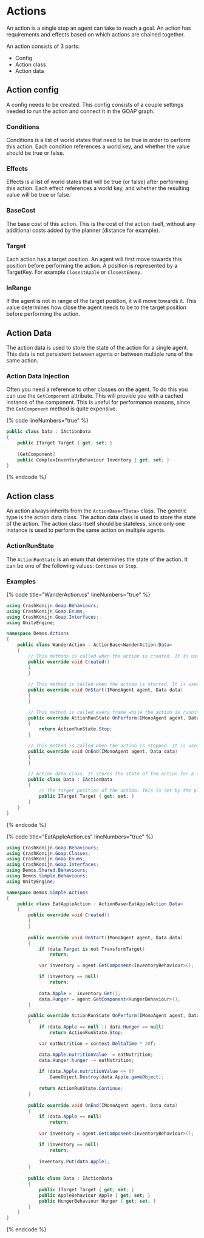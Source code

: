 ﻿# Actions

An action is a single step an agent can take to reach a goal. An action has requirements and effects based on which actions are chained together.

An action consists of 3 parts:
- Config
- Action class
- Action data

## Action config
A config needs to be created. This config consists of a couple settings needed to run the action and connect it in the GOAP graph.

### Conditions
Conditions is a list of world states that need to be true in order to perform this action. Each condition references a world key, and whether the value should be true or false.

### Effects
Effects is a list of world states that will be true (or false) after performing this action. Each effect references a world key, and whether the resulting value will be true or false.

### BaseCost
The base cost of this action. This is the cost of the action itself, without any additional costs added by the planner (distance for example).

### Target
Each action has a target position. An agent will first move towards this position before performing the action. A position is represented by a TargetKey. For example `ClosestApple` or `ClosestEnemy`.

### InRange
If the agent is not in range of the target position, it will move towards it. This value determines how close the agent needs to be to the target position before performing the action.

## Action Data
The action data is used to store the state of the action for a single agent. This data is not persistent between agents or between multiple runs of the same action.

### Action Data Injection
Often you need a reference to other classes on the agent. To do this you can use the `GetComponent` attribute. This will provide you with a cached instance of the component. This is useful for performance reasons, since the `GetComponent` method is quite expensive.

{% code lineNumbers="true" %}
```csharp
public class Data : IActionData
{
    public ITarget Target { get; set; }
    
    [GetComponent]
    public ComplexInventoryBehaviour Inventory { get; set; }
}
```
{% endcode %}

## Action class
An action always inherits from the `ActionBase<TData>` class. The generic type is the action data class. The action data class is used to store the state of the action. The action class itself should be stateless, since only one instance is used to perform the same action on multiple agents.

### ActionRunState
The `ActionRunState` is an enum that determines the state of the action. It can be one of the following values: `Continue` or `Stop`.

### Examples
{% code title="WanderAction.cs" lineNumbers="true" %}
```csharp
using CrashKonijn.Goap.Behaviours;
using CrashKonijn.Goap.Enums;
using CrashKonijn.Goap.Interfaces;
using UnityEngine;

namespace Demos.Actions
{
    public class WanderAction : ActionBase<WanderAction.Data>
    {
        // This methods is called when the action is created. It is used to initialize the action.
        public override void Created()
        {
        }
    
        // This method is called when the action is started. It is used to initialize the action.
        public override void OnStart(IMonoAgent agent, Data data)
        {
        }

        // This method is called every frame while the action is running. It is used to perform the action.
        public override ActionRunState OnPerform(IMonoAgent agent, Data data, ActionContext context)
        {
            return ActionRunState.Stop;
        }

        // This method is called when the action is stopped. It is used to clean up the action.
        public override void OnEnd(IMonoAgent agent, Data data)
        {
        }

        // Action data class. It stores the state of the action for a single agent. This data is not persistent between agents or between multiple runs of the same action.
        public class Data : IActionData
        {
            // The target position of the action. This is set by the planner.
            public ITarget Target { get; set; }
        }
    }
}
```
{% endcode %}

{% code title="EatAppleAction.cs" lineNumbers="true" %}
```csharp
using CrashKonijn.Goap.Behaviours;
using CrashKonijn.Goap.Classes;
using CrashKonijn.Goap.Enums;
using CrashKonijn.Goap.Interfaces;
using Demos.Shared.Behaviours;
using Demos.Simple.Behaviours;
using UnityEngine;

namespace Demos.Simple.Actions
{
    public class EatAppleAction : ActionBase<EatAppleAction.Data>
    {
        public override void Created()
        {
        }
    
        public override void OnStart(IMonoAgent agent, Data data)
        {
            if (data.Target is not TransformTarget)
                return;

            var inventory = agent.GetComponent<InventoryBehaviour>();

            if (inventory == null)
                return;
            
            data.Apple =  inventory.Get();
            data.Hunger = agent.GetComponent<HungerBehaviour>();
        }

        public override ActionRunState OnPerform(IMonoAgent agent, Data data, ActionContext context)
        {
            if (data.Apple == null || data.Hunger == null)
                return ActionRunState.Stop;

            var eatNutrition = context.DeltaTime * 20f;

            data.Apple.nutritionValue -= eatNutrition;
            data.Hunger.hunger -= eatNutrition;
            
            if (data.Apple.nutritionValue <= 0)
                GameObject.Destroy(data.Apple.gameObject);
            
            return ActionRunState.Continue;
        }
        
        public override void OnEnd(IMonoAgent agent, Data data)
        {
            if (data.Apple == null)
                return;
            
            var inventory = agent.GetComponent<InventoryBehaviour>();

            if (inventory == null)
                return;
            
            inventory.Put(data.Apple);
        }
        
        public class Data : IActionData
        {
            public ITarget Target { get; set; }
            public AppleBehaviour Apple { get; set; }
            public HungerBehaviour Hunger { get; set; }
        }
    }
}
```
{% endcode %}
